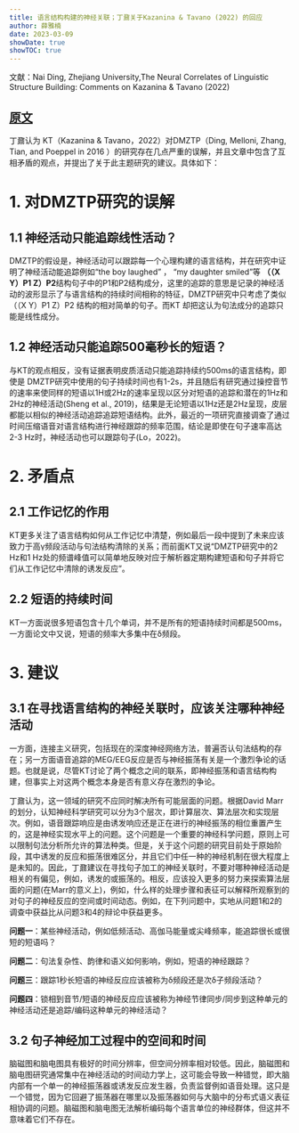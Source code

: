 ```yaml
---
title: 语言结构构建的神经关联；丁鼐关于Kazanina & Tavano (2022) 的回应
author: 薛雅楠
date: 2023-03-09
showDate: true
showTOC: true
---
```

文献：Nai Ding, Zhejiang University,The Neural Correlates of Linguistic Structure Building: 
Comments on Kazanina & Tavano (2022)
## [原文](../Source_Files/2023-03-09-XYN1.Pdf)
丁鼐认为 KT（Kazanina & Tavano，2022）对DMZTP（Ding, Melloni, Zhang, Tian, and 
Poeppel in 2016 ）的研究存在几点严重的误解，并且文章中包含了互相矛盾的观点，并提出了关于此主题研究的建议。具体如下：
# 1. 对DMZTP研究的误解
## 1.1 神经活动只能追踪线性活动？
DMZTP的假设是，神经活动可以跟踪每一个心理构建的语言结构，并在研究中证明了神经活动能追踪例如“the boy laughed” ， “my daughter smiled”等 **（（X Y）P1 Z）P2**结构句子中的P1和P2结构成分，这里的追踪的意思是记录的神经活动的波形显示了与语言结构的持续时间相称的特征，DMZTP研究中只考虑了类似（（X Y）P1 Z）P2 结构的相对简单的句子。而KT 却把这认为句法成分的追踪只能是线性成分。
## 1.2 神经活动只能追踪500毫秒长的短语？
与KT的观点相反，没有证据表明皮质活动只能追踪持续约500ms的语言结构，即使是 DMZTP研究中使用的句子持续时间也有1-2s，并且随后有研究通过操控音节的速率来使同样的短语以1H或2Hz的速率呈现以区分对短语的追踪和潜在的1Hz和2Hz的神经活动(Sheng et al., 2019)，结果是无论短语以1Hz还是2Hz呈现，皮层都能以相似的神经活动追踪追踪短语结构。此外，最近的一项研究直接调查了通过时间压缩语音对语言结构进行神经跟踪的频率范围，结论是即使在句子速率高达2-3 Hz时，神经活动也可以跟踪句子(Lo，2022)。
# 2. 矛盾点
## 2.1 工作记忆的作用
KT更多关注了语言结构如何从工作记忆中清楚，例如最后一段中提到了未来应该致力于高γ频段活动与句法结构清除的关系；而前面KT又说“DMZTP研究中的2 Hz和1 Hz处的频谱峰值可以简单地反映对应于解析器定期构建短语和句子并将它们从工作记忆中清除的诱发反应”。
## 2.2 短语的持续时间
KT一方面说很多短语包含十几个单词，并不是所有的短语持续时间都是500ms，一方面论文中又说，短语的频率大多集中在δ频段。
# 3. 建议
## 3.1 在寻找语言结构的神经关联时，应该关注哪种神经活动
一方面，连接主义研究，包括现在的深度神经网络方法，普遍否认句法结构的存在；另一方面语音追踪的MEG/EEG反应是否与神经振荡有关是一个激烈争论的话题。也就是说，尽管KT讨论了两个概念之间的联系，即神经振荡和语言结构构建，但事实上对这两个概念本身是否有意义存在激烈的争论。

丁鼐认为，这一领域的研究不应同时解决所有可能层面的问题。根据David Marr的划分，认知神经科学研究可以分为3个层次，即计算层次、算法层次和实现层次。例如，语音跟踪响应是由诱发响应还是正在进行的神经振荡的相位重置产生的，这是神经实现水平上的问题。这个问题是一个重要的神经科学问题，原则上可以限制句法分析所允许的算法种类。但是，关于这个问题的研究目前处于原始阶段，其中诱发的反应和振荡很难区分，并且它们中任一种的神经机制在很大程度上是未知的。因此，丁鼐建议在寻找句子加工的神经关联时，不要对哪种神经活动是相关的有偏见，例如，诱发的或振荡的。相反，应该投入更多的努力来探索算法层面的问题(在Marr的意义上)，例如，什么样的处理步骤和表征可以解释所观察到的对句子的神经反应的空间或时间动态。例如，在下列问题中，实地从问题1和2的调查中获益比从问题3和4的辩论中获益更多。

**问题一**：某些神经活动，例如低频活动、高伽马能量或尖峰频率，能追踪很长或很短的短语吗？

**问题二**：句法复杂性、韵律和语义如何影响，例如，短语的神经跟踪？

**问题三**：跟踪1秒长短语的神经反应应该被称为δ频段还是次δ子频段活动？

**问题四**：锁相到音节/短语的神经反应应该被称为神经节律同步/同步到这种单元的神经活动还是追踪/编码这种单元的神经活动？
## 3.2 句子神经加工过程中的空间和时间
脑磁图和脑电图具有极好的时间分辨率，但空间分辨率相对较低。因此，脑磁图和脑电图研究通常集中在神经活动的时间动力学上，这可能会导致一种错觉，即大脑内部有一个单一的神经振荡器或诱发反应发生器，负责监督例如语音处理。这只是一个错觉，因为它回避了振荡器在哪里以及振荡器如何与大脑中的分布式语义表征相协调的问题。脑磁图和脑电图无法解析编码每个语言单位的神经群体，但这并不意味着它们不存在。
